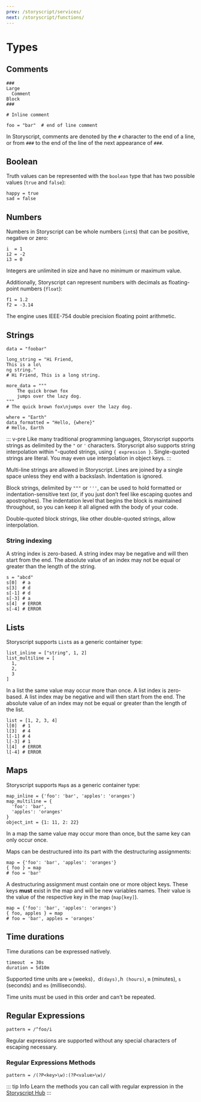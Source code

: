 ```yaml
---
prev: /storyscript/services/
next: /storyscript/functions/
---
```


# Types

## Comments

```storyscript
###
Large
  Comment
Block
###

# Inline comment

foo = "bar"  # end of line comment
```

In Storyscript, comments are denoted by the `#` character to the end of a line,
or from `###` to the end of the line of the next appearance of `###`.

## Boolean

Truth values can be represented with the `boolean` type that has two possible values (`true` and `false`):

```storyscript
happy = true
sad = false
```
## Numbers

Numbers in Storyscript can be whole numbers (`int`s) that can be positive, negative or zero:

```storyscript
i  = 1
i2 = -2
i3 = 0
```

Integers are unlimited in size and have no minimum or maximum value.

Additionally, Storyscript can represent numbers with decimals as floating-point numbers (`float`):

```storyscript
f1 = 1.2
f2 = -3.14
```

The engine uses IEEE-754 double precision floating point arithmetic.

## Strings

```storyscript
data = "foobar"

long_string = "Hi Friend,
This is a lo\
ng string."
# Hi Friend, This is a long string.

more_data = """
    The quick brown fox
    jumps over the lazy dog.
"""
# The quick brown fox\njumps over the lazy dog.

where = "Earth"
data_formatted = "Hello, {where}"
# Hello, Earth
```

::: v-pre
Like many traditional programming languages, Storyscript supports strings as delimited by the `"` or `'` characters.
Storyscript also supports string interpolation within "-quoted strings, using `{ expression }`.
Single-quoted strings are literal. You may even use interpolation in object keys.
:::

Multi-line strings are allowed in Storyscript.
Lines are joined by a single space unless they end with a backslash.
Indentation is ignored.

Block strings, delimited by `"""` or `'''`, can be used to hold formatted or indentation-sensitive text (or, if you just don’t feel like escaping quotes and apostrophes).
The indentation level that begins the block is maintained throughout, so you can keep it all aligned with the body of your code.

Double-quoted block strings, like other double-quoted strings, allow interpolation.

### String indexing

A string index is zero-based.
A string index may be negative and will then start from the end. The absolute value
of an index may not be equal or greater than the length of the string.

```storyscript
s = "abcd"
s[0]  # a
s[3]  # d
s[-1] # d
s[-3] # a
s[4]  # ERROR
s[-4] # ERROR
```

## Lists

Storyscript supports `List`s as a generic container type:

```storyscript
list_inline = ["string", 1, 2]
list_multiline = [
  1,
  2,
  3
]
```

In a list the same value may occur more than once.
A list index is zero-based.
A list index may be negative and will then start from the end. The absolute value
of an index may not be equal or greater than the length of the list.

```storyscript
list = [1, 2, 3, 4]
l[0]  # 1
l[3]  # 4
l[-1] # 4
l[-3] # 1
l[4]  # ERROR
l[-4] # ERROR
```

## Maps

Storyscript supports `Map`s as a generic container type:

```storyscript
map_inline = {'foo': 'bar', 'apples': 'oranges'}
map_multiline = {
  'foo': 'bar',
  'apples': 'oranges'
}
object_int = {1: 11, 2: 22}
```

In a map the same value may occur more than once, but the same key can only occur once.

Maps can be destructured into its part with the destructuring assignments:

```storyscript
map = {'foo': 'bar', 'apples': 'oranges'}
{ foo } = map
# foo = 'bar'
```

A destructuring assignment must contain one or more object keys.
These keys **must** exist in the map and will be new variables names.
Their value is the value of the respective key in the map (`map[key]`).

```storyscript
map = {'foo': 'bar', 'apples': 'oranges'}
{ foo, apples } = map
# foo = 'bar', apples = 'oranges'
```

## Time durations

Time durations can be expressed natively.

```storyscript
timeout  = 30s
duration = 5d10m
```

Supported time units are `w` (weeks)`, `d` (days), `h` (hours)`, `m` (minutes), `s` (seconds) and `ms` (milliseconds).

Time units must be used in this order and can't be repeated.

## Regular Expressions

```storyscript
pattern = /^foo/i
```

Regular expressions are supported without any special characters of escaping necessary.

### Regular Expressions Methods

```storyscript
pattern = /(?P<key>\w):(?P<value>\w)/
```

::: tip Info
Learn the methods you can call with regular expression in the [Storyscript Hub](https://hub.storyscript.io)
:::
